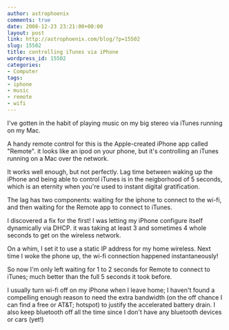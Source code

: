```yaml
---
author: astrophoenix
comments: true
date: 2008-12-23 23:21:00+00:00
layout: post
link: http://astrophoenix.com/blog/?p=15502
slug: 15502
title: controlling iTunes via iPhone
wordpress_id: 15502
categories:
- Computer
tags:
- iphone
- music
- remote
- wifi
---
```


I've gotten in the habit of playing music on my big stereo via iTunes running on my Mac.   
  
A handy remote control for this is the Apple-created iPhone app called "Remote". it looks like an ipod on your phone, but it's controlling an iTunes running on a Mac over the network.  
  
It works well enough, but not perfectly. Lag time between waking up the iPhone and being able to control iTunes is in the neigborhood of 5 seconds, which is an eternity when you're used to instant digital gratification.  
  
The lag has two components: waiting for the iphone to connect to the wi-fi, and then waiting for the Remote app to connect to iTunes.  
  
I discovered a fix for the first! I was letting my iPhone configure itself dynamically via DHCP. it was taking at least 3 and sometimes 4 whole seconds to get on the wireless network.  
  
On a whim, I set it to use a static IP address for my home wireless. Next time I woke the phone up, the wi-fi connection happened instantaneously!  
  
So now I'm only left waiting for 1 to 2 seconds for Remote to connect to iTunes; much better than the full 5 seconds it took before.  
  
I usually turn wi-fi off on my iPhone when I leave home; I haven't found a compelling enough reason to need the extra bandwidth (on the off chance I can find a free or AT&T; hotspot) to justify the accelerated battery drain. I also keep bluetooth off all the time since I don't have any bluetooth devices or cars (yet!)
